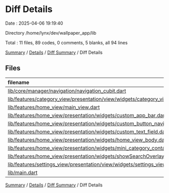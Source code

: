 # Diff Details

Date : 2025-04-06 19:19:40

Directory /home/lynx/dev/wallpaper_app/lib

Total : 11 files,  89 codes, 0 comments, 5 blanks, all 94 lines

[Summary](results.md) / [Details](details.md) / [Diff Summary](diff.md) / Diff Details

## Files
| filename | language | code | comment | blank | total |
| :--- | :--- | ---: | ---: | ---: | ---: |
| [lib/core/manager/navigation/navigation\_cubit.dart](/lib/core/manager/navigation/navigation_cubit.dart) | Dart | 2 | 0 | -1 | 1 |
| [lib/features/category\_view/presentation/view/widgets/category\_view\_body.dart](/lib/features/category_view/presentation/view/widgets/category_view_body.dart) | Dart | 6 | 0 | 0 | 6 |
| [lib/features/home\_view/main\_view.dart](/lib/features/home_view/main_view.dart) | Dart | 6 | 0 | -1 | 5 |
| [lib/features/home\_view/presentation/widgets/custom\_app\_bar.dart](/lib/features/home_view/presentation/widgets/custom_app_bar.dart) | Dart | 5 | 0 | 2 | 7 |
| [lib/features/home\_view/presentation/widgets/custom\_button\_navigation\_bar.dart](/lib/features/home_view/presentation/widgets/custom_button_navigation_bar.dart) | Dart | 2 | 0 | -1 | 1 |
| [lib/features/home\_view/presentation/widgets/custom\_text\_field.dart](/lib/features/home_view/presentation/widgets/custom_text_field.dart) | Dart | -2 | 0 | 0 | -2 |
| [lib/features/home\_view/presentation/widgets/home\_view\_body.dart](/lib/features/home_view/presentation/widgets/home_view_body.dart) | Dart | 4 | 0 | 0 | 4 |
| [lib/features/home\_view/presentation/widgets/mini\_category\_container.dart](/lib/features/home_view/presentation/widgets/mini_category_container.dart) | Dart | 11 | 0 | 1 | 12 |
| [lib/features/home\_view/presentation/widgets/showSearchOverlay.dart](/lib/features/home_view/presentation/widgets/showSearchOverlay.dart) | Dart | 42 | 0 | 4 | 46 |
| [lib/features/settings\_view/presentation/view/widgets/settings\_view\_body.dart](/lib/features/settings_view/presentation/view/widgets/settings_view_body.dart) | Dart | 7 | 0 | 0 | 7 |
| [lib/main.dart](/lib/main.dart) | Dart | 6 | 0 | 1 | 7 |

[Summary](results.md) / [Details](details.md) / [Diff Summary](diff.md) / Diff Details